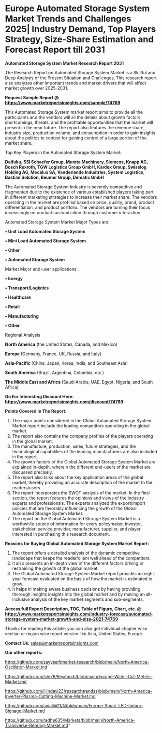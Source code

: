  # Europe Automated Storage System Market Trends and Challenges 2025| Industry Demand, Top Players Strategy, Size-Share Estimation and Forecast Report till 2031

<strong>Automated Storage System Market Research Report 2031</strong>

The Research Report on Automated Storage System Market is a Skillful and Deep Analysis of the Present Situation and Challenges. This research report also analyzes other important trends and market drivers that will affect market growth over 2025-2031.

<strong>Request Sample Report @ <a href=https://www.marketreportsinsights.com/sample/74769>https://www.marketreportsinsights.com/sample/74769</a></strong>

This Automated Storage System market report aims to provide all the participants and the vendors will all the details about growth factors, shortcomings, threats, and the profitable opportunities that the market will present in the near future. The report also features the revenue share, industry size, production volume, and consumption in order to gain insights about the politics to contest for gaining control of a large portion of the market share.

Top Key Players in the Automated Storage System Market:

<strong>Daifuku, SSI Schaefer Group, Murata Machinery, Siemens, Knapp AG, Bosch Rexroth, TGW Logistics Group GmbH, Kardex Group, Swisslog Holding AG, Mecalux SA, Vanderlande Industries, System Logistics, Bastian Solution, Beumer Group, Dematic GmbH</strong>

The Automated Storage System Industry is severely competitive and fragmented due to the existence of various established players taking part in different marketing strategies to increase their market share. The vendors operating in the market are profiled based on price, quality, brand, product differentiation, and product portfolio. The vendors are turning their focus increasingly on product customization through customer interaction.

Automated Storage System Market Major Types are:

<strong>• Unit Load Automated Storage System

• Mini Load Automated Storage System

• Other

• Automated Storage System</strong>

Market Major end-user applications :

<strong>• Energy

• Transport/Logistics

• Healthcare

• Retail

• Manufacturing

• Other</strong>

Regional Analysis

</u><strong><b>North America</b></strong> (the United States, Canada, and Mexico)

<strong><b>Europe </b></strong>(Germany, France, UK, Russia, and Italy)

<strong><b>Asia-Pacific</b></strong> (China, Japan, Korea, India, and Southeast Asia)

<strong><b>South America</b></strong> (Brazil, Argentina, Colombia, etc.)

<strong><b>The Middle East and Africa</b></strong> (Saudi Arabia, UAE, Egypt, Nigeria, and South Africa)

<strong>Go For Interesting Discount Here: <a href=https://www.marketreportsinsights.com/discount/74769>https://www.marketreportsinsights.com/discount/74769</a></strong>

<strong>Points Covered in The Report:</strong>
<ol>
  <li>The major points considered in the Global Automated Storage System Market report include the leading competitors operating in the global market.</li>
  <li>The report also contains the company profiles of the players operating in the global market.</li>
  <li>The manufacture, production, sales, future strategies, and the technological capabilities of the leading manufacturers are also included in the report.</li>
  <li>The growth factors of the Global Automated Storage System Market are explained in-depth, wherein the different end-users of the market are discussed precisely.</li>
  <li>The report also talks about the key application areas of the global market, thereby providing an accurate description of the market to the readers/users.</li>
  <li>The report incorporates the SWOT analysis of the market. In the final section, the report features the opinions and views of the industry experts and professionals. The experts analyzed the export/import policies that are favorably influencing the growth of the Global Automated Storage System Market.</li>
  <li>The report on the Global Automated Storage System Market is a worthwhile source of information for every policymaker, investor, stakeholder, service provider, manufacturer, supplier, and player interested in purchasing this research document.</li>
</ol>
<strong>Reasons for Buying Global Automated Storage System Market Report:</strong>

<ol>
  <li>The report offers a detailed analysis of the dynamic competitive landscape that keeps the reader/client well ahead of the competitors.</li>
  <li>It also presents an in-depth view of the different factors driving or restraining the growth of the global market.</li>
  <li>The Global Automated Storage System Market report provides an eight-year forecast evaluated on the basis of how the market is estimated to grow.</li>
  <li>It helps in making aware business decisions by having providing thorough insights insights into the global market and by making an all-inclusive analysis of the key market segments and sub-segments.</li>
</ol>
<strong>Access full Report Description, TOC, Table of Figure, Chart, etc. @ <a href=https://www.marketreportsinsights.com/industry-forecast/automated-storage-system-market-growth-and-size-2021-74769>https://www.marketreportsinsights.com/industry-forecast/automated-storage-system-market-growth-and-size-2021-74769</a></strong>


Thanks for reading this article; you can also get individual chapter wise section or region wise report version like Asia, United States, Europe.

<strong>Contact Us:</strong>
sales@marketreportsinsights.com

<strong>Our other reports:</strong>

<a href=https://github.com/sayysaif/market-research/blob/main/North-America-Oscillator-Market.md>https://github.com/sayysaif/market-research/blob/main/North-America-Oscillator-Market.md</a>

<a href=https://github.com/Ishi78/Research/blob/main/Europe-Water-Cut-Meters-Market.md>https://github.com/Ishi78/Research/blob/main/Europe-Water-Cut-Meters-Market.md</a>

<a href=https://github.com/Hindavi23/researchtrendss/blob/main/North-America-Inverter-Plasma-Cutting-Machine-Market.md>https://github.com/Hindavi23/researchtrendss/blob/main/North-America-Inverter-Plasma-Cutting-Machine-Market.md</a>

<a href=https://github.com/anjaliiii21/Q/blob/main/Europe-Smart-LED-Indoor-Signage-Market.md>https://github.com/anjaliiii21/Q/blob/main/Europe-Smart-LED-Indoor-Signage-Market.md</a>

<a href=https://github.com/radhe635/Markets/blob/main/North-America-Transverse-Bearing-Market.md>https://github.com/radhe635/Markets/blob/main/North-America-Transverse-Bearing-Market.md</a>"

